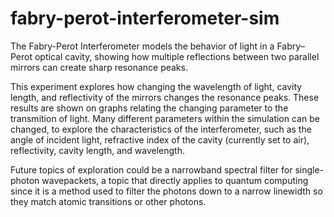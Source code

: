# fabry-perot-interferometer-sim
The Fabry-Perot Interferometer models the behavior of light in a Fabry–Perot optical cavity, showing how multiple reflections between two parallel mirrors can create sharp resonance peaks.

This experiment explores how changing the wavelength of light, cavity length, and reflectivity of the mirrors changes the resonance peaks. These results are shown on graphs relating the changing parameter to the 
transmition of light. Many different parameters within the simulation can be changed, to explore the characteristics of the interferometer, such as the angle of incident light, refractive index of the cavity 
(currently set to air), reflectivity, cavity length, and wavelength.

Future topics of exploration could be a narrowband spectral filter for single-photon wavepackets, a topic that directly applies to quantum computing since it is a method used to filter the photons 
down to a narrow linewidth so they match atomic transitions or other photons.

